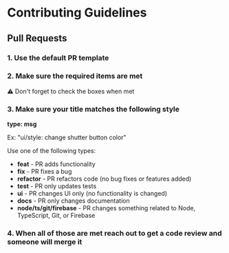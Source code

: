 # Contributing Guidelines

## Pull Requests

### 1. Use the default PR template

### 2. Make sure the required items are met

:warning: Don't forget to check the boxes when met

### 3. Make sure your title matches the following style

**type: msg**

Ex: "ui/style: change shutter button color"

Use one of the following types:

- **feat** - PR adds functionality
- **fix** - PR fixes a bug
- **refactor** - PR refactors code (no bug fixes or features added)
- **test** - PR only updates tests
- **ui** - PR changes UI only (no functionality is changed)
- **docs** - PR only changes documentation
- **node/ts/git/firebase** - PR changes something related to Node, TypeScript, Git, or Firebase

### 4. When all of those are met reach out to get a code review and someone will merge it